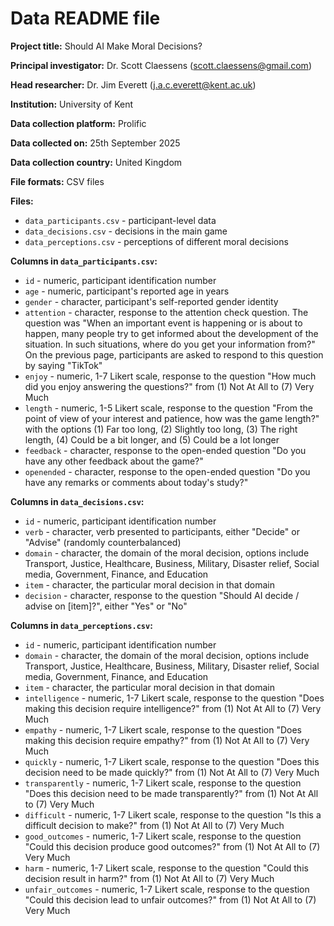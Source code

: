 # Data README file

**Project title:** Should AI Make Moral Decisions?

**Principal investigator:** Dr. Scott Claessens (scott.claessens@gmail.com)

**Head researcher:** Dr. Jim Everett (j.a.c.everett@kent.ac.uk)

**Institution:** University of Kent

**Data collection platform:** Prolific

**Data collected on:** 25th September 2025

**Data collection country:** United Kingdom

**File formats:** CSV files

**Files:** 

- `data_participants.csv` - participant-level data
- `data_decisions.csv` - decisions in the main game
- `data_perceptions.csv` - perceptions of different moral decisions

**Columns in `data_participants.csv`:**

- `id` - numeric, participant identification number
- `age` - numeric, participant's reported age in years
- `gender` - character, participant's self-reported gender identity
- `attention` - character, response to the attention check question. The
question was "When an important event is happening or is about to happen, many 
people try to get informed about the development of the situation. In such 
situations, where do you get your information from?" On the previous page,
participants are asked to respond to this question by saying "TikTok"
- `enjoy` - numeric, 1-7 Likert scale, response to the question "How much did 
you enjoy answering the questions?" from (1) Not At All to (7) Very Much
- `length` - numeric, 1-5 Likert scale, response to the question "From the 
point of view of your interest and patience, how was the game length?" with the
options (1) Far too long, (2) Slightly too long, (3) The right length, (4) Could
be a bit longer, and (5) Could be a lot longer
- `feedback` - character, response to the open-ended question "Do you have any 
other feedback about the game?"
- `openended` - character, response to the open-ended question "Do you have any
remarks or comments about today's study?"

**Columns in `data_decisions.csv`:**

- `id` - numeric, participant identification number
- `verb` - character, verb presented to participants, either "Decide" or 
"Advise" (randomly counterbalanced)
- `domain` - character, the domain of the moral decision, options include 
Transport, Justice, Healthcare, Business, Military, Disaster relief, Social 
media, Government, Finance, and Education
- `item` - character, the particular moral decision in that domain
- `decision` - character, response to the question "Should AI decide / advise on
[item]?", either "Yes" or "No"

**Columns in `data_perceptions.csv`:**

- `id` - numeric, participant identification number
- `domain` - character, the domain of the moral decision, options include 
Transport, Justice, Healthcare, Business, Military, Disaster relief, Social 
media, Government, Finance, and Education
- `item` - character, the particular moral decision in that domain
- `intelligence` - numeric, 1-7 Likert scale, response to the question "Does
making this decision require intelligence?" from (1) Not At All to (7) Very Much
- `empathy` - numeric, 1-7 Likert scale, response to the question "Does making 
this decision require empathy?" from (1) Not At All to (7) Very Much
- `quickly` - numeric, 1-7 Likert scale, response to the question "Does this 
decision need to be made quickly?" from (1) Not At All to (7) Very Much
- `transparently` - numeric, 1-7 Likert scale, response to the question "Does
this decision need to be made transparently?" from (1) Not At All to (7) Very
Much
- `difficult` - numeric, 1-7 Likert scale, response to the question "Is this a 
difficult decision to make?" from (1) Not At All to (7) Very Much
- `good_outcomes` - numeric, 1-7 Likert scale, response to the question "Could 
this decision produce good outcomes?" from (1) Not At All to (7) Very Much
- `harm` - numeric, 1-7 Likert scale, response to the question "Could this 
decision result in harm?" from (1) Not At All to (7) Very Much
- `unfair_outcomes` - numeric, 1-7 Likert scale, response to the question "Could
this decision lead to unfair outcomes?" from (1) Not At All to (7) Very Much
